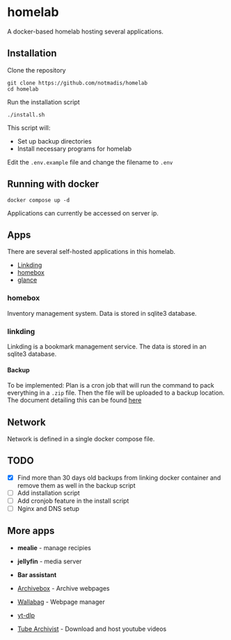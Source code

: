 # homelab

A docker-based homelab hosting several applications.

## Installation

Clone the repository
```shell
git clone https://github.com/notmadis/homelab
cd homelab
```

Run the installation script
```shell
./install.sh
```

This script will:
- Set up backup directories
- Install necessary programs for homelab

Edit the `.env.example` file and change the filename to `.env`

## Running with docker
```shell
docker compose up -d
```

Applications can currently be accessed on server ip.

## Apps

There are several self-hosted applications in this homelab.

- [Linkding](https://github.com/sissbruecker/linkding)
- [homebox](https://github.com/sysadminsmedia/homebox)
- [glance]()

### homebox

Inventory management system.
Data is stored in sqlite3 database.

### linkding

Linkding is a bookmark management service. The data is stored in an sqlite3 database.

#### Backup

To be implemented:
Plan is a cron job that will run the command to pack everything in a `.zip` file. Then the file will be uploaded to a backup location. The document detailing this can be found [here](https://github.com/sissbruecker/linkding/blob/5330252db9f452e77282ef2f9cc9585e9bf7ae04/docs/src/content/docs/backups.md#L4)

## Network

Network is defined in a single docker compose file.


## TODO

- [x] Find more than 30 days old backups from linking docker container and remove them as well in the backup script
- [ ] Add installation script
- [ ] Add cronjob feature in the install script
- [ ] Nginx and DNS setup
## More apps

- **mealie** - manage recipies
- **jellyfin** - media server
- **Bar assistant**

- [Archivebox](https://github.com/ArchiveBox/ArchiveBox/) - Archive webpages
- [Wallabag](https://github.com/wallabag/wallabag) - Webpage manager
- [yt-dlp](https://github.com/yt-dlp/yt-dlp)
- [Tube Archivist](https://github.com/tubearchivist/tubearchivist) - Download and host youtube videos

